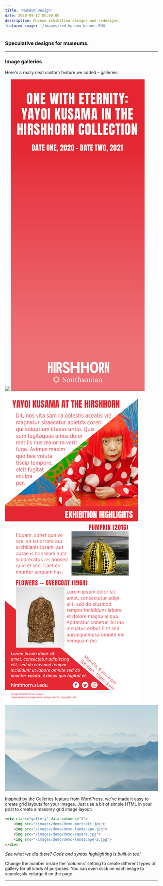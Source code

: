 ```yaml
---
title: 'Museum Design'
date: 2020-09-17 00:00:00
description: Museum exhibition designs and redesigns.
featured_image: '/images/red_kusama_banner.PNG'
---
```



### Speculative designs for museums.

---

### Image galleries

Here's a really neat custom feature we added – galleries:

<div class="gallery" data-columns="3">
	<img src="/images/onewitheternity.PNG">
	<img src="/images/kusama_red.PNG">
	<img src="/images/kusama_red_verso.PNG">
	<img src="/images/demo/demo-landscape-2.jpg">
</div>

Inspired by the Galleries feature from WordPress, we've made it easy to create grid layouts for your images. Just use a bit of simple HTML in your post to create a masonry grid image layout:

```html
<div class="gallery" data-columns="3">
    <img src="/images/demo/demo-portrait.jpg">
    <img src="/images/demo/demo-landscape.jpg">
    <img src="/images/demo/demo-square.jpg">
    <img src="/images/demo/demo-landscape-2.jpg">
</div>
```

*See what we did there? Code and syntax highlighting is built-in too!*

Change the number inside the 'columns' setting to create different types of gallery for all kinds of purposes. You can even click on each image to seamlessly enlarge it on the page.

---

